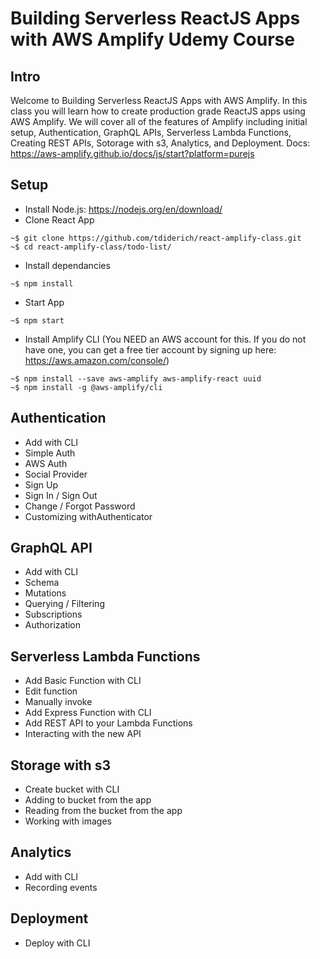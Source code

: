 # Building Serverless ReactJS Apps with AWS Amplify Udemy Course

## Intro
Welcome to Building Serverless ReactJS Apps with AWS Amplify. In this class you will learn how to create production grade ReactJS apps using AWS Amplify. We will cover all of the features of Amplify including initial setup, Authentication, GraphQL APIs, Serverless Lambda Functions, Creating REST APIs, Sotorage with s3, Analytics, and Deployment. Docs: https://aws-amplify.github.io/docs/js/start?platform=purejs


## Setup
- Install Node.js: https://nodejs.org/en/download/
- Clone React App 
```console
~$ git clone https://github.com/tdiderich/react-amplify-class.git
~$ cd react-amplify-class/todo-list/
```
- Install dependancies
```console
~$ npm install
```
- Start App
```console
~$ npm start
```
- Install Amplify CLI (You NEED an AWS account for this. If you do not have one, you can get a free tier account by signing up here: https://aws.amazon.com/console/)
```console
~$ npm install --save aws-amplify aws-amplify-react uuid
~$ npm install -g @aws-amplify/cli
```

## Authentication
- Add with CLI
- Simple Auth
- AWS Auth
- Social Provider
- Sign Up
- Sign In / Sign Out
- Change / Forgot Password 
- Customizing withAuthenticator 

## GraphQL API
- Add with CLI
- Schema 
- Mutations
- Querying / Filtering
- Subscriptions
- Authorization 

## Serverless Lambda Functions
- Add Basic Function with CLI
- Edit function 
- Manually invoke 
- Add Express Function with CLI
- Add REST API to your Lambda Functions
- Interacting with the new API

## Storage with s3
- Create bucket with CLI
- Adding to bucket from the app
- Reading from the bucket from the app
- Working with images

## Analytics 
- Add with CLI
- Recording events

## Deployment 
- Deploy with CLI